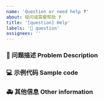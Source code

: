 ```yaml
---
name: 'Question or need help ❓'
about: 疑问或需要帮助 ❓
title: '[question] Help'
labels: '🧐 question'
assignees: ''
---
```


### 🧐 问题描述 Problem Description

<!-- 详细地描述问题，让大家都能理解。 -->
<!-- Describe the problem in detail so that everyone can understand. -->

### 💻 示例代码 Sample code

<!-- 如果你有解决方案，在这里清晰地阐述。 -->
<!-- If you have a solution, state it clearly here. -->

### 🚑 其他信息 Other information

<!-- 如截图等其他信息可以贴在这里。 -->
<!-- Other information such as screenshots can be posted here. -->
